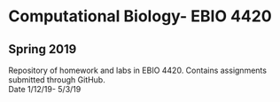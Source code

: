 # Computational Biology- EBIO 4420

## Spring 2019 

Repository of homework and labs in EBIO 4420. Contains assignments submitted through GitHub.   
Date 1/12/19- 5/3/19
